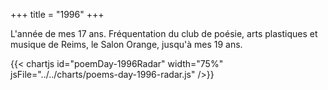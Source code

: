 +++
title = "1996"
+++

L'année de mes 17 ans. Fréquentation du club de poésie, arts plastiques et musique de Reims, le Salon Orange, jusqu'à mes 19 ans.

{{< chartjs id="poemDay-1996Radar" width="75%" jsFile="../../charts/poems-day-1996-radar.js" />}}